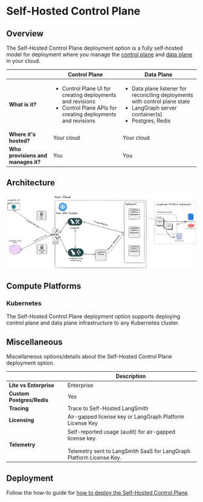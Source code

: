# Self-Hosted Control Plane

## Overview

The Self-Hosted Control Plane deployment option is a fully self-hosted model for deployment where you manage the [control plane](./langgraph_control_plane.md) and [data plane](./langgraph_data_plane.md) in your cloud.

|                   | Control Plane     | Data Plane |
|-------------------|-------------------|------------|
| **What is it?** | <ul><li>Control Plane UI for creating deployments and revisions</li><li>Control Plane APIs for creating deployments and revisions</li></ul> | <ul><li>Data plane listener for reconciling deployments with control plane state</li><li>LangGraph server container(s)</li><li>Postgres, Redis</li></ul> |
| **Where it's hosted?** | Your cloud | Your cloud |
| **Who provisions and manages it?** | You | You |

## Architecture

![Self-Hosted Control Plane Architecture](./img/self_hosted_control_plane_architecture.png)

## Compute Platforms

### Kubernetes

The Self-Hosted Control Plane deployment option supports deploying control plane and data plane infrastructure to any Kubernetes cluster.

## Miscellaneous

Miscellaneous options/details about the Self-Hosted Control Plane deployment option.

|                   | Description |
|-------------------|-------------|
| **Lite vs Enterprise** | Enterprise |
| **Custom Postgres/Redis** | Yes |
| **Tracing** | Trace to Self-Hosted LangSmith |
| **Licensing** | Air-gapped license key or LangGraph Platform License Key |
| **Telemetry** | Self-reported usage (audit) for air-gapped license key.</br></br>Telemetry sent to LangSmith SaaS for LangGraph Platform License Key. |

## Deployment

Follow the how-to guide for [how to deploy the Self-Hosted Control Plane](../cloud/deployment/self_hosted_control_plane.md).
